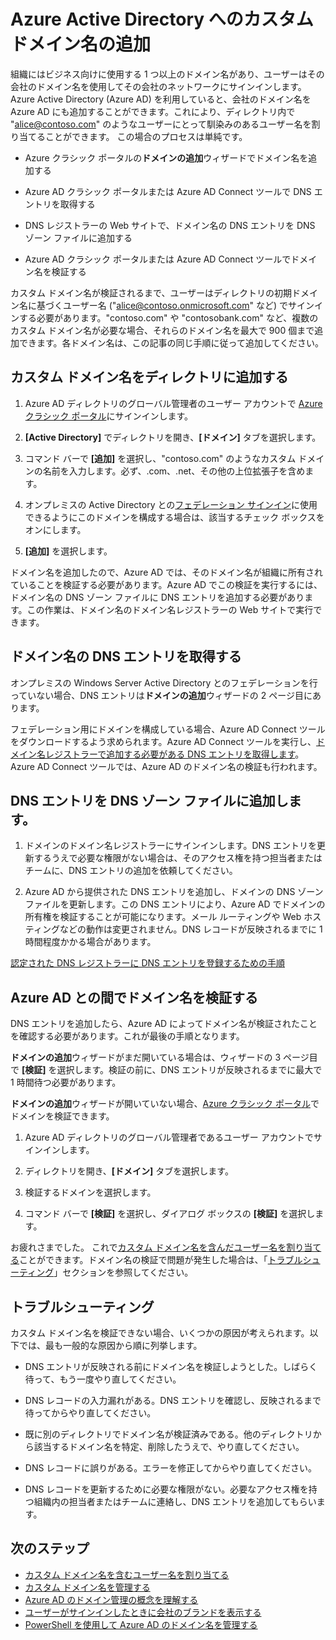 <properties
	pageTitle="Azure Active Directory へのカスタム ドメイン名の追加 | Microsoft Azure"
	description="Azure Active Directory に会社のドメイン名を追加する方法とドメイン名を検証する方法"
	services="active-directory"
	documentationCenter=""
	authors="jeffsta"
	manager="stevenpo"
	editor=""/>

<tags
	ms.service="active-directory"
	ms.workload="identity"
	ms.tgt_pltfrm="na"
	ms.devlang="na"
	ms.topic="get-started-article"
	ms.date="04/20/2016"
	ms.author="curtand;jeffsta"/>

# Azure Active Directory へのカスタム ドメイン名の追加

組織にはビジネス向けに使用する 1 つ以上のドメイン名があり、ユーザーはその会社のドメイン名を使用してその会社のネットワークにサインインします。Azure Active Directory (Azure AD) を利用していると、会社のドメイン名を Azure AD にも追加することができます。これにより、ディレクトリ内で "alice@contoso.com" のようなユーザーにとって馴染みのあるユーザー名を割り当てることができます。 この場合のプロセスは単純です。

- Azure クラシック ポータルの**ドメインの追加**ウィザードでドメイン名を追加する

- Azure AD クラシック ポータルまたは Azure AD Connect ツールで DNS エントリを取得する

- DNS レジストラーの Web サイトで、ドメイン名の DNS エントリを DNS ゾーン ファイルに追加する

- Azure AD クラシック ポータルまたは Azure AD Connect ツールでドメイン名を検証する


カスタム ドメイン名が検証されるまで、ユーザーはディレクトリの初期ドメイン名に基づくユーザー名 ("alice@contoso.onmicrosoft.com" など) でサインインする必要があります。"contoso.com" や "contosobank.com" など、複数のカスタム ドメイン名が必要な場合、それらのドメイン名を最大で 900 個まで追加できます。各ドメイン名は、この記事の同じ手順に従って追加してください。

## カスタム ドメイン名をディレクトリに追加する

1. Azure AD ディレクトリのグローバル管理者のユーザー アカウントで [Azure クラシック ポータル](https://manage.windowsazure.com/)にサインインします。

2. **[Active Directory]** でディレクトリを開き、**[ドメイン]** タブを選択します。

3. コマンド バーで **[追加]** を選択し、"contoso.com" のようなカスタム ドメインの名前を入力します。必ず、.com、.net、その他の上位拡張子を含めます。

4. オンプレミスの Active Directory との[フェデレーション サインイン](https://channel9.msdn.com/Series/Azure-Active-Directory-Videos-Demos/Configuring-AD-FS-for-user-sign-in-with-Azure-AD-Connect)に使用できるようにこのドメインを構成する場合は、該当するチェック ボックスをオンにします。

5. **[追加]** を選択します。

ドメイン名を追加したので、Azure AD では、そのドメイン名が組織に所有されていることを検証する必要があります。Azure AD でこの検証を実行するには、ドメイン名の DNS ゾーン ファイルに DNS エントリを追加する必要があります。この作業は、ドメイン名のドメイン名レジストラーの Web サイトで実行できます。

## ドメイン名の DNS エントリを取得する

オンプレミスの Windows Server Active Directory とのフェデレーションを行っていない場合、DNS エントリは**ドメインの追加**ウィザードの 2 ページ目にあります。

フェデレーション用にドメインを構成している場合、Azure AD Connect ツールをダウンロードするよう求められます。Azure AD Connect ツールを実行し、[ドメイン名レジストラーで追加する必要がある DNS エントリを取得します](active-directory-aadconnect-get-started-custom.md#verify-the-azure-ad-domain-selected-for-federation)。Azure AD Connect ツールでは、Azure AD のドメイン名の検証も行われます。

## DNS エントリを DNS ゾーン ファイルに追加します。

1.  ドメインのドメイン名レジストラーにサインインします。DNS エントリを更新するうえで必要な権限がない場合は、そのアクセス権を持つ担当者またはチームに、DNS エントリの追加を依頼してください。

2.  Azure AD から提供された DNS エントリを追加し、ドメインの DNS ゾーン ファイルを更新します。この DNS エントリにより、Azure AD でドメインの所有権を検証することが可能になります。メール ルーティングや Web ホスティングなどの動作は変更されません。DNS レコードが反映されるまでに 1 時間程度かかる場合があります。

[認定された DNS レジストラーに DNS エントリを登録するための手順](https://support.office.com/article/Create-DNS-records-for-Office-365-when-you-manage-your-DNS-records-b0f3fdca-8a80-4e8e-9ef3-61e8a2a9ab23/)

## Azure AD との間でドメイン名を検証する

DNS エントリを追加したら、Azure AD によってドメイン名が検証されたことを確認する必要があります。これが最後の手順となります。

**ドメインの追加**ウィザードがまだ開いている場合は、ウィザードの 3 ページ目で **[検証]** を選択します。検証の前に、DNS エントリが反映されるまでに最大で 1 時間待つ必要があります。

**ドメインの追加**ウィザードが開いていない場合、[Azure クラシック ポータル](https://manage.windowsazure.com/)でドメインを検証できます。

1.  Azure AD ディレクトリのグローバル管理者であるユーザー アカウントでサインインします。

2.  ディレクトリを開き、**[ドメイン]** タブを選択します。

3.  検証するドメインを選択します。

4.  コマンド バーで **[検証]** を選択し、ダイアログ ボックスの **[検証]** を選択します。

お疲れさまでした。 これで[カスタム ドメイン名を含んだユーザー名を割り当てる](active-directory-add-domain-add-users.md)ことができます。ドメイン名の検証で問題が発生した場合は、「[トラブルシューティング](#troubleshooting)」セクションを参照してください。

## トラブルシューティング
カスタム ドメイン名を検証できない場合、いくつかの原因が考えられます。以下では、最も一般的な原因から順に列挙します。

- DNS エントリが反映される前にドメイン名を検証しようとした。しばらく待って、もう一度やり直してください。

- DNS レコードの入力漏れがある。DNS エントリを確認し、反映されるまで待ってからやり直してください。

- 既に別のディレクトリでドメイン名が検証済みである。他のディレクトリから該当するドメイン名を特定、削除したうえで、やり直してください。

- DNS レコードに誤りがある。エラーを修正してからやり直してください。

- DNS レコードを更新するために必要な権限がない。必要なアクセス権を持つ組織内の担当者またはチームに連絡し、DNS エントリを追加してもらいます。


## 次のステップ

-   [カスタム ドメイン名を含むユーザー名を割り当てる](active-directory-add-domain-add-users.md)
-   [カスタム ドメイン名を管理する](active-directory-add-manage-domain-names.md)
-   [Azure AD のドメイン管理の概念を理解する](active-directory-add-domain-concepts.md)
-   [ユーザーがサインインしたときに会社のブランドを表示する](active-directory-add-company-branding.md)
-   [PowerShell を使用して Azure AD のドメイン名を管理する](https://msdn.microsoft.com/library/azure/e1ef403f-3347-4409-8f46-d72dafa116e0#BKMK_ManageDomains)

<!---HONumber=AcomDC_0504_2016-->